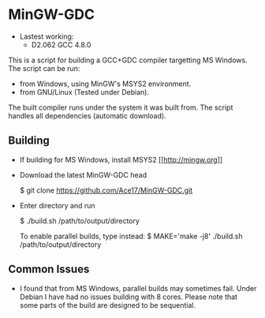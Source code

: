 MinGW-GDC
=========

 * Lastest working:
   * D2.062 GCC 4.8.0

This is a script for building a GCC+GDC compiler targetting MS Windows.
The script can be run:
- from Windows, using MinGW's MSYS2 environment.
- from GNU/Linux (Tested under Debian).

The built compiler runs under the system it was built from.
The script handles all dependencies (automatic download).

Building
--------

* If building for MS Windows, install MSYS2 [[http://mingw.org]]

* Download the latest MinGW-GDC head

  $ git clone https://github.com/Ace17/MinGW-GDC.git

* Enter directory and run

  $ ./build.sh /path/to/output/directory

  To enable parallel builds, type instead:
  $ MAKE='make -j8' ./build.sh /path/to/output/directory


Common Issues
-------------

- I found that from MS Windows, parallel builds may sometimes fail. Under Debian
I have had no issues building with 8 cores. Please note that some parts of the 
build are designed to be sequential.

